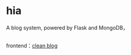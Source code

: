 # hia

A blog system, powered by Flask and MongoDB，

## 

frontend：[clean blog](http://startbootstrap.com/template-overviews/clean-blog/)

